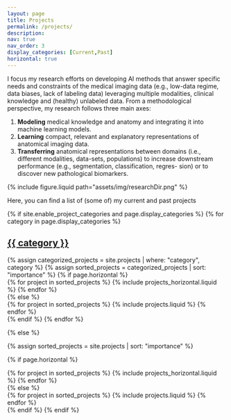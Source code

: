 ```yaml
---
layout: page
title: Projects
permalink: /projects/
description: 
nav: true
nav_order: 3
display_categories: [Current,Past]
horizontal: true
---
```


I focus my research efforts on developing AI methods that answer specific needs and constraints of the medical imaging data (e.g., low-data regime, data biases, lack of labeling data) leveraging multiple modalities, clinical knowledge and (healthy) unlabeled data. From a methodological perspective, my research follows three main axes:
1. **Modeling** medical knowledge and anatomy and integrating it into machine learning models.
2. **Learning** compact, relevant and explanatory representations of anatomical imaging data.
3. **Transferring** anatomical representations between domains (i.e., different modalities, data-sets,
populations) to increase downstream performance (e.g., segmentation, classification, regres-
sion) or to discover new pathological biomarkers.

<div class="row">
    <div class="col-sm mt-3 mt-md-0">
        {% include figure.liquid path="assets/img/researchDir.png" %}
    </div>
</div>


Here, you can find a list of (some of) my current and past projects   


<!-- pages/projects.md -->
<div class="projects">
{% if site.enable_project_categories and page.display_categories %}
  <!-- Display categorized projects -->
  {% for category in page.display_categories %}
  <a id="{{ category }}" href=".#{{ category }}">
    <h2 class="category">{{ category }}</h2>
  </a>
  {% assign categorized_projects = site.projects | where: "category", category %}
  {% assign sorted_projects = categorized_projects | sort: "importance" %}
  <!-- Generate cards for each project -->
  {% if page.horizontal %}
  <div class="container">
    <div class="row row-cols-1 row-cols-md-2">
    {% for project in sorted_projects %}
      {% include projects_horizontal.liquid %}
    {% endfor %}
    </div>
  </div>
  {% else %}
  <div class="row row-cols-1 row-cols-md-3">
    {% for project in sorted_projects %}
      {% include projects.liquid %}
    {% endfor %}
  </div>
  {% endif %}
  {% endfor %}

{% else %}

<!-- Display projects without categories -->

{% assign sorted_projects = site.projects | sort: "importance" %}

  <!-- Generate cards for each project -->

{% if page.horizontal %}

  <div class="container">
    <div class="row row-cols-1 row-cols-md-2">
    {% for project in sorted_projects %}
      {% include projects_horizontal.liquid %}
    {% endfor %}
    </div>
  </div>
  {% else %}
  <div class="row row-cols-1 row-cols-md-3">
    {% for project in sorted_projects %}
      {% include projects.liquid %}
    {% endfor %}
  </div>
  {% endif %}
{% endif %}
</div>

